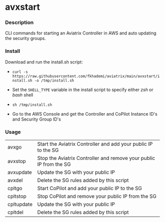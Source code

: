 # avxstart

### Description

CLI commands for starting an Aviatrix Controller in AWS and auto updating the security groups.

### Install

Download and run the install.sh script:

* `curl -s https://raw.githubusercontent.com/fkhademi/aviatrix/main/avxstart/install.sh -o /tmp/install.sh`  

* Set the `SHELL_TYPE` variable in the install script to specify either _zsh_ or _bash_ shell

* `sh /tmp/install.sh`

* Go to the AWS Console and get the Controller and CoPilot Instance ID's and Security Group ID's


### Usage
|  |  |
| ------ | ----------- |
avxgo | Start the Aviatrix Controller and add your public IP to the SG
avxstop | Stop the Aviatrix Controller and remove your public IP from the SG
avxupdate | Update the SG with your public IP
avxdel | Delete the SG rules added by this script
cpltgo | Start CoPilot and add your public IP to the SG
cpltstop | Stop CoPilot and remove your public IP from the SG
cpltupdate | Update the SG with your public IP
cpltdel | Delete the SG rules added by this script